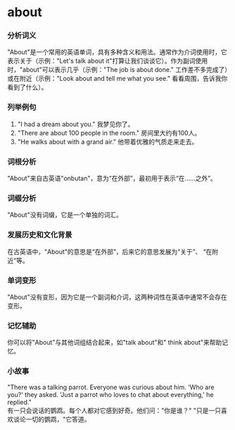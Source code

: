 # about

### 分析词义

  

"About"是一个常用的英语单词，具有多种含义和用法。通常作为介词使用时，它表示关于（示例："Let's talk about it"打算让我们谈谈它）。作为副词使用时，"about"可以表示几乎（示例："The job is about done." 工作差不多完成了）或在附近（示例："Look about and tell me what you see." 看看周围，告诉我你看到了什么）。

  

### 列举例句

  

1.  "I had a dream about you." 我梦见你了。
2.  "There are about 100 people in the room." 房间里大约有100人。
3.  "He walks about with a grand air." 他带着优雅的气质走来走去。

  

### 词根分析

  

"About"来自古英语"onbutan"，意为“在外部”，最初用于表示“在……之外”。

  

### 词缀分析

  

"About"没有词缀，它是一个单独的词汇。

  

### 发展历史和文化背景

  

在古英语中，"About"的意思是“在外部”，后来它的意思发展为“关于”、 “在附近”等。

  

### 单词变形

  

"About"没有变形，因为它是一个副词和介词，这两种词性在英语中通常不会存在变形。

  

### 记忆辅助

  

你可以将"About"与其他词组结合起来，如"talk about"和" think about"来帮助记忆。

  

### 小故事

  

"There was a talking parrot. Everyone was curious about him. 'Who are you?' they asked. 'Just a parrot who loves to chat about everything,' he replied."  
有一只会说话的鹦鹉。每个人都对它感到好奇。他们问："你是谁？" "只是一只喜欢谈论一切的鹦鹉，"它答道。
